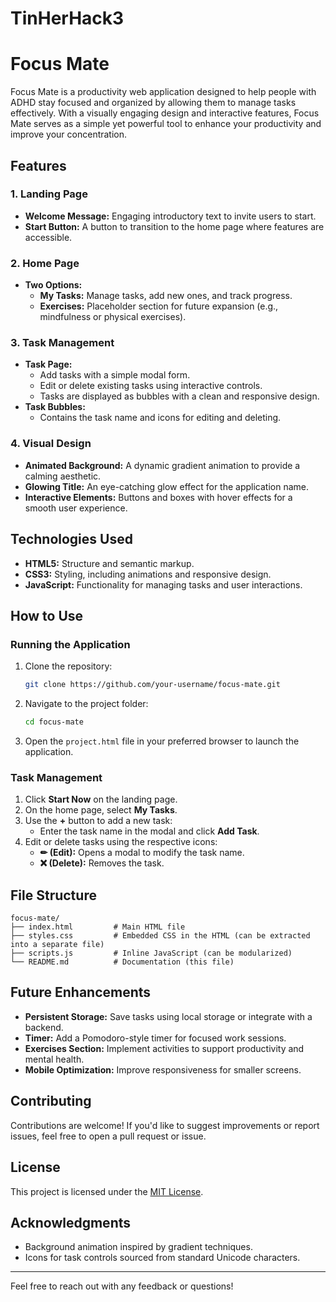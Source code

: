 # TinHerHack3
# Focus Mate

Focus Mate is a productivity web application designed to help people with ADHD  stay focused and organized by allowing them to manage tasks effectively. With a visually engaging design and interactive features, Focus Mate serves as a simple yet powerful tool to enhance your productivity and improve your concentration.

## Features

### 1. Landing Page
- **Welcome Message:** Engaging introductory text to invite users to start.
- **Start Button:** A button to transition to the home page where features are accessible.

### 2. Home Page
- **Two Options:**
  - **My Tasks:** Manage tasks, add new ones, and track progress.
  - **Exercises:** Placeholder section for future expansion (e.g., mindfulness or physical exercises).

### 3. Task Management
- **Task Page:**
  - Add tasks with a simple modal form.
  - Edit or delete existing tasks using interactive controls.
  - Tasks are displayed as bubbles with a clean and responsive design.
- **Task Bubbles:**
  - Contains the task name and icons for editing and deleting.

### 4. Visual Design
- **Animated Background:** A dynamic gradient animation to provide a calming aesthetic.
- **Glowing Title:** An eye-catching glow effect for the application name.
- **Interactive Elements:** Buttons and boxes with hover effects for a smooth user experience.

## Technologies Used
- **HTML5:** Structure and semantic markup.
- **CSS3:** Styling, including animations and responsive design.
- **JavaScript:** Functionality for managing tasks and user interactions.

## How to Use

### Running the Application
1. Clone the repository:
   ```bash
   git clone https://github.com/your-username/focus-mate.git
   ```
2. Navigate to the project folder:
   ```bash
   cd focus-mate
   ```
3. Open the `project.html` file in your preferred browser to launch the application.

### Task Management
1. Click **Start Now** on the landing page.
2. On the home page, select **My Tasks**.
3. Use the **+** button to add a new task:
   - Enter the task name in the modal and click **Add Task**.
4. Edit or delete tasks using the respective icons:
   - **✏ (Edit):** Opens a modal to modify the task name.
   - **❌ (Delete):** Removes the task.

## File Structure
```
focus-mate/
├── index.html         # Main HTML file
├── styles.css         # Embedded CSS in the HTML (can be extracted into a separate file)
├── scripts.js         # Inline JavaScript (can be modularized)
└── README.md          # Documentation (this file)
```

## Future Enhancements
- **Persistent Storage:** Save tasks using local storage or integrate with a backend.
- **Timer:** Add a Pomodoro-style timer for focused work sessions.
- **Exercises Section:** Implement activities to support productivity and mental health.
- **Mobile Optimization:** Improve responsiveness for smaller screens.

## Contributing
Contributions are welcome! If you'd like to suggest improvements or report issues, feel free to open a pull request or issue.

## License
This project is licensed under the [MIT License](LICENSE).

## Acknowledgments
- Background animation inspired by gradient techniques.
- Icons for task controls sourced from standard Unicode characters.

---
Feel free to reach out with any feedback or questions!


